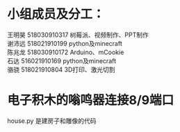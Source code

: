 # 小组成员及分工：
王明昊 518030910317    树莓派、视频制作、PPT制作  
谢沛远 518021910199    python及minecraft  
陈兆龙 518030910172    Arduino、mCookie  
石达 516021910169    python及minecraft  
骆骁 518021910804    3D打印、激光切割  


# 电子积木的嗡鸣器连接8/9端口
house.py 是建房子和雕像的代码
